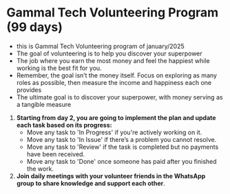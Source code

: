 # Gammal Tech Volunteering Program (99 days)

- this is Gammal Tech Volunteering program of january/2025
- The goal of volunteering is to help you discover your superpower
- The job where you earn the most money and feel the happiest while
working is the best fit for you.
- Remember, the goal isn’t the money itself. Focus on exploring as many roles as possible, then measure the income and happiness each one provides
- The ultimate goal is to discover your superpower, with money serving as a tangible measure

1. **Starting from day 2, you are going to implement the plan and update each task based on its progress:**
    - Move any task to 'In Progress' if you're actively working on it.
    - Move any task to 'In Issue' if there’s a problem you cannot resolve.
    - Move any task to 'Review' if the task is completed but no payments have been
    received.
    - Move any task to 'Done' once someone has paid after you finished the work.
2. **Join daily meetings with your volunteer friends in the WhatsApp group to share knowledge and support each other**.